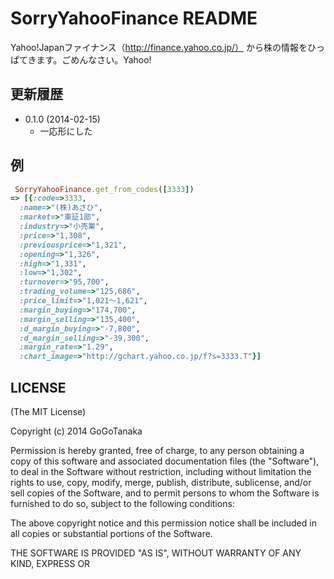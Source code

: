SorryYahooFinance README
=============

Yahoo!Japanファイナンス（http://finance.yahoo.co.jp/）
から株の情報をひっぱてきます。ごめんなさい。Yahoo!


更新履歴
--------
* 0.1.0 (2014-02-15)
  * 一応形にした

例
--------
```ruby:heihe.rb
 SorryYahooFinance.get_from_codes([3333])
=> [{:code=>3333,
  :name=>"(株)あさひ",
  :market=>"東証1部",
  :industry=>"小売業",
  :price=>"1,308",
  :previousprice=>"1,321",
  :opening=>"1,326",
  :high=>"1,331",
  :low=>"1,302",
  :turnover=>"95,700",
  :trading_volume=>"125,686",
  :price_limit=>"1,021～1,621",
  :margin_buying=>"174,700",
  :margin_selling=>"135,400",
  :d_margin_buying=>"-7,800",
  :d_margin_selling=>"-39,300",
  :margin_rate=>"1.29",
  :chart_image=>"http://gchart.yahoo.co.jp/f?s=3333.T"}]
```

LICENSE
-------
(The MIT License)

Copyright (c) 2014 GoGoTanaka

Permission is hereby granted, free of charge, to any person obtaining a copy
of this software and associated documentation files (the "Software"), to deal
in the Software without restriction, including without limitation the rights
to use, copy, modify, merge, publish, distribute, sublicense, and/or sell
copies of the Software, and to permit persons to whom the Software is
furnished to do so, subject to the following conditions:

The above copyright notice and this permission notice shall be included in
all copies or substantial portions of the Software.

THE SOFTWARE IS PROVIDED "AS IS", WITHOUT WARRANTY OF ANY KIND, EXPRESS OR
